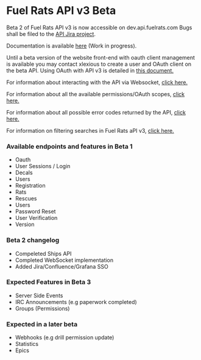 # Fuel Rats API v3 Beta

Beta 2 of Fuel Rats API v3 is now accessible on dev.api.fuelrats.com
Bugs shall be filed to the [API Jira project](https://jira.fuelrats.com/projects/API/i).

Documentation is available [here](https://docs.fuelrats.dev) (Work in progress).  

Until a beta version of the website front-end with oauth client management is available you may contact xlexious to create a user and OAuth client on the beta API. Using OAuth with API v3 is detailed in [this document.](oauth.md)


For information about interacting with the API via Websocket, [click here.](websocket.md)

For information about all the available permissions/OAuth scopes, [click here.](scopes.md)  

For information about all possible error codes returned by the API, [click here.](errors.md)

For information on filtering searches in Fuel Rats aPI v3, [click here.](filtering.md)

### Available endpoints and features in Beta 1
* Oauth
* User Sessions / Login
* Decals
* Users
* Registration
* Rats
* Rescues
* Users
* Password Reset
* User Verification
* Version


### Beta 2 changelog
* Compeleted Ships API
* Completed WebSocket implementation
* Added Jira/Confluence/Grafana SSO

### Expected Features in Beta 3
* Server Side Events
* IRC Announcements (e.g paperwork completed)
* Groups (Permissions)

### Expected in a later beta
* Webhooks (e.g drill permission update)
* Statistics
* Epics